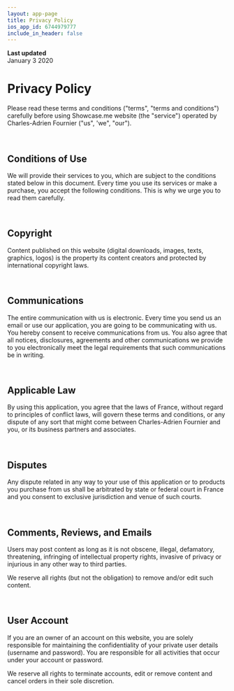 ```yaml
---
layout: app-page
title: Privacy Policy
ios_app_id: 6744979777
include_in_header: false
---
```


**Last updated**  
January 3 2020

# Privacy Policy
Please read these terms and conditions ("terms", "terms and conditions") carefully before using Showcase.me website (the "service") operated by Charles-Adrien Fournier ("us", 'we", "our").

<br>

## Conditions of Use
We will provide their services to you, which are subject to the conditions stated below in this document. Every time you use its services or make a purchase, you accept the following conditions. This is why we urge you to read them carefully.

<br>

## Copyright
Content published on this website (digital downloads, images, texts, graphics, logos) is the property its content creators and protected by international copyright laws.

<br>

## Communications
The entire communication with us is electronic. Every time you send us an email or use our application, you are going to be communicating with us. You hereby consent to receive communications from us. You also agree that all notices, disclosures, agreements and other communications we provide to you electronically meet the legal requirements that such communications be in writing.

<br>

## Applicable Law
By using this application, you agree that the laws of France, without regard to principles of conflict laws, will govern these terms and conditions, or any dispute of any sort that might come between Charles-Adrien Fournier and you, or its business partners and associates.

<br>

## Disputes
Any dispute related in any way to your use of this application or to products you purchase from us shall be arbitrated by state or federal court in France and you consent to exclusive jurisdiction and venue of such courts.

<br>

## Comments, Reviews, and Emails
Users may post content as long as it is not obscene, illegal, defamatory, threatening, infringing of intellectual property rights, invasive of privacy or injurious in any other way to third parties.

We reserve all rights (but not the obligation) to remove and/or edit such content.

<br>

## User Account
If you are an owner of an account on this website, you are solely responsible for maintaining the confidentiality of your private user details (username and password). You are responsible for all activities that occur under your account or password.

We reserve all rights to terminate accounts, edit or remove content and cancel orders in their sole discretion.